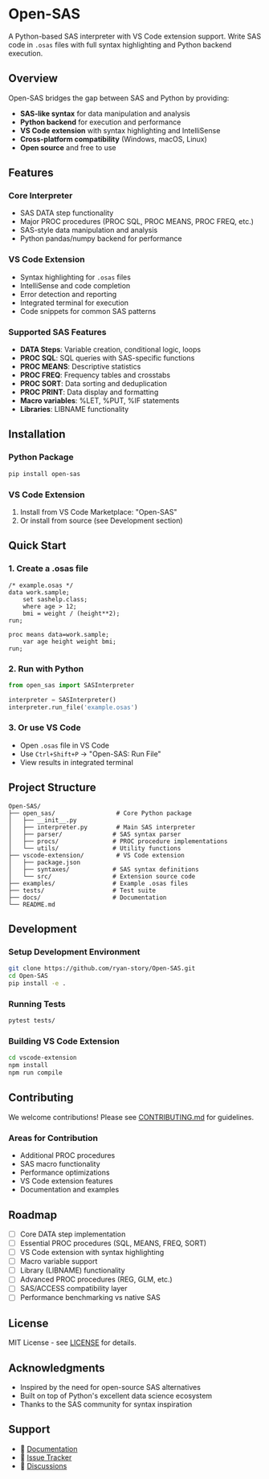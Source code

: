 # Open-SAS

A Python-based SAS interpreter with VS Code extension support. Write SAS code in `.osas` files with full syntax highlighting and Python backend execution.

## Overview

Open-SAS bridges the gap between SAS and Python by providing:
- **SAS-like syntax** for data manipulation and analysis
- **Python backend** for execution and performance
- **VS Code extension** with syntax highlighting and IntelliSense
- **Cross-platform compatibility** (Windows, macOS, Linux)
- **Open source** and free to use

## Features

### Core Interpreter
- SAS DATA step functionality
- Major PROC procedures (PROC SQL, PROC MEANS, PROC FREQ, etc.)
- SAS-style data manipulation and analysis
- Python pandas/numpy backend for performance

### VS Code Extension
- Syntax highlighting for `.osas` files
- IntelliSense and code completion
- Error detection and reporting
- Integrated terminal for execution
- Code snippets for common SAS patterns

### Supported SAS Features
- **DATA Steps**: Variable creation, conditional logic, loops
- **PROC SQL**: SQL queries with SAS-specific functions
- **PROC MEANS**: Descriptive statistics
- **PROC FREQ**: Frequency tables and crosstabs
- **PROC SORT**: Data sorting and deduplication
- **PROC PRINT**: Data display and formatting
- **Macro variables**: %LET, %PUT, %IF statements
- **Libraries**: LIBNAME functionality

## Installation

### Python Package
```bash
pip install open-sas
```

### VS Code Extension
1. Install from VS Code Marketplace: "Open-SAS"
2. Or install from source (see Development section)

## Quick Start

### 1. Create a .osas file
```sas
/* example.osas */
data work.sample;
    set sashelp.class;
    where age > 12;
    bmi = weight / (height**2);
run;

proc means data=work.sample;
    var age height weight bmi;
run;
```

### 2. Run with Python
```python
from open_sas import SASInterpreter

interpreter = SASInterpreter()
interpreter.run_file('example.osas')
```

### 3. Or use VS Code
- Open `.osas` file in VS Code
- Use `Ctrl+Shift+P` → "Open-SAS: Run File"
- View results in integrated terminal

## Project Structure

```
Open-SAS/
├── open_sas/                 # Core Python package
│   ├── __init__.py
│   ├── interpreter.py        # Main SAS interpreter
│   ├── parser/              # SAS syntax parser
│   ├── procs/               # PROC procedure implementations
│   └── utils/               # Utility functions
├── vscode-extension/         # VS Code extension
│   ├── package.json
│   ├── syntaxes/            # SAS syntax definitions
│   └── src/                 # Extension source code
├── examples/                # Example .osas files
├── tests/                   # Test suite
├── docs/                    # Documentation
└── README.md
```

## Development

### Setup Development Environment
```bash
git clone https://github.com/ryan-story/Open-SAS.git
cd Open-SAS
pip install -e .
```

### Running Tests
```bash
pytest tests/
```

### Building VS Code Extension
```bash
cd vscode-extension
npm install
npm run compile
```

## Contributing

We welcome contributions! Please see [CONTRIBUTING.md](CONTRIBUTING.md) for guidelines.

### Areas for Contribution
- Additional PROC procedures
- SAS macro functionality
- Performance optimizations
- VS Code extension features
- Documentation and examples

## Roadmap

- [ ] Core DATA step implementation
- [ ] Essential PROC procedures (SQL, MEANS, FREQ, SORT)
- [ ] VS Code extension with syntax highlighting
- [ ] Macro variable support
- [ ] Library (LIBNAME) functionality
- [ ] Advanced PROC procedures (REG, GLM, etc.)
- [ ] SAS/ACCESS compatibility layer
- [ ] Performance benchmarking vs native SAS

## License

MIT License - see [LICENSE](LICENSE) for details.

## Acknowledgments

- Inspired by the need for open-source SAS alternatives
- Built on top of Python's excellent data science ecosystem
- Thanks to the SAS community for syntax inspiration

## Support

- 📖 [Documentation](https://github.com/ryan-story/Open-SAS/wiki)
- 🐛 [Issue Tracker](https://github.com/ryan-story/Open-SAS/issues)
- 💬 [Discussions](https://github.com/ryan-story/Open-SAS/discussions)